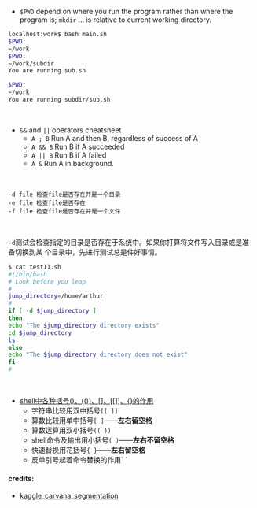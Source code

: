 - `$PWD` depend on where you run the program rather than where the program is;
    `mkdir` ... is relative to current working directory.
```bash
localhost:work$ bash main.sh
$PWD:
~/work
$PWD:
~/work/subdir
You are running sub.sh

$PWD:
~/work
You are running subdir/sub.sh
```
<br>

- `&&` and `||` operators cheatsheet
  - `A ; B` Run A and then B, regardless of success of A
  - `A && B` Run B if A succeeded
  - `A || B` Run B if A failed
  - `A &` Run A in background.

<br>

```
-d file 检查file是否存在并是一个目录
-e file 检查file是否存在
-f file 检查file是否存在并是一个文件
```
<br>

`-d`测试会检查指定的目录是否存在于系统中。如果你打算将文件写入目录或是准备切换到某
个目录中，先进行测试总是件好事情。
```bash
$ cat test11.sh
#!/bin/bash
# Look before you leap
#
jump_directory=/home/arthur
#
if [ -d $jump_directory ]
then
echo "The $jump_directory directory exists"
cd $jump_directory
ls
else
echo "The $jump_directory directory does not exist"
fi
#
```
<br>

- [shell中各种括号()、(())、[]、[[]]、{}的作用](https://www.cnblogs.com/nkwy2012/p/9171414.html)
  - 字符串比较用双中括号`[[ ]]`
  - 算数比较用单中括号`[ ]`——**左右留空格**
  - 算数运算用双小括号`(( ))`
  - shell命令及输出用小括号`( )`——**左右不留空格**
  - 快速替换用花括号`{ }`——**左右留空格**
  - 反单引号起着命令替换的作用\` \`
#### credits:
- [kaggle_carvana_segmentation](kaggle_carvana_segmentation/README.md)